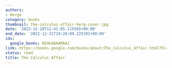 ```yaml
---
authors:
- Hergé
category: books
thumbnail: the-calculus-affair-herg-cover.jpg
date: '2022-12-28T11:41:05.115565+00:00'
end_date: '2022-12-31T10:28:09.225392+00:00'
ids:
  google_books: 6E4kAQAAMAAJ
link: https://books.google.com/books/about/The_Calculus_Affair.html?hl=&id=6E4kAQAAMAAJ
status: read
title: The Calculus Affair
---
```

